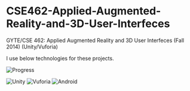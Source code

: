 CSE462-Applied-Augmented-Reality-and-3D-User-Interfeces
=======================================================

GYTE/CSE 462: Applied Augmented Reality and 3D User Interfeces (Fall 2014) (Unity/Vuforia)

I use below technologies for these projects.

![Progress](http://progressed.io/bar/3?title=progress)

![Unity](http://forum.unity3d.com/attachments/logo-titled-png.16698/)
![Vuforia](http://www.realareal.com/wp-content/uploads/2012/12/vuforia.jpg)
![Android](http://www.android.com/media/android_vector.jpg)